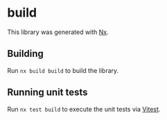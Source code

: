 # build

This library was generated with [Nx](https://nx.dev).

## Building

Run `nx build build` to build the library.

## Running unit tests

Run `nx test build` to execute the unit tests via [Vitest](https://vitest.dev/).
